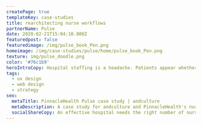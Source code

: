 ```yaml
---
createPage: true
templateKey: case-studies
title: rearchitecting nurse workflows
partnerName: Pulse
date: 2020-02-21T15:04:10.000Z
featuredpost: false
featuredimage: /img/pulse_book_Pen.png
homeimage: /img/case-studies/pulse/home/pulse_book_Pen.png
texture: img/pulse_doodle.png
color: '#76c1b9'
heroIntroCopy: Hospital staffing is a headache. Patients appear whether you are properly staffed or not. How could PinnacleHealth nurse managers make real-time, data-driven decisions on how many nurses to have on hand, rather than best guesses using limited data locked in spreadsheets?
tags:
  - ux design
  - web design
  - strategy
seo:
  metaTitle: PinnacleHealth Pulse case study | andculture
  metaDescription: A case study for andculture and PinnacleHealth's nurse scheduling platform
  socialShareCopy: An effective hospital needs the right number of nurses at the right time. andculture and PinnacleHealth (UPMC) developed a solution that's just what the doctor ordered.
---
```

